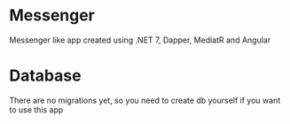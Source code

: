 # Messenger
 Messenger like app created using .NET 7, Dapper, MediatR and Angular
 
 # Database
 There are no migrations yet, so you need to create db yourself if you want to use this app
